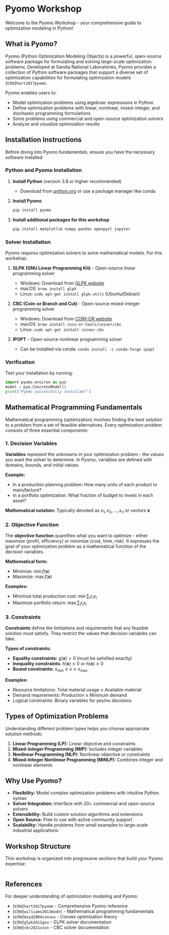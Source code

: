 # Pyomo Workshop

Welcome to the Pyomo Workshop - your comprehensive guide to optimization modeling in Python!

## What is Pyomo?

Pyomo (Python Optimization Modeling Objects) is a powerful, open-source software package for formulating and solving large-scale optimization problems. Developed at Sandia National Laboratories, Pyomo provides a collection of Python software packages that support a diverse set of optimization capabilities for formulating optimization models {cite}`hart2017pyomo`.

Pyomo enables users to:
- Model optimization problems using algebraic expressions in Python
- Define optimization problems with linear, nonlinear, mixed-integer, and stochastic programming formulations
- Solve problems using commercial and open-source optimization solvers
- Analyze and visualize optimization results

## Installation Instructions

Before diving into Pyomo fundamentals, ensure you have the necessary software installed:

### Python and Pyomo Installation

1. **Install Python** (version 3.8 or higher recommended)
   - Download from [python.org](https://python.org) or use a package manager like conda

2. **Install Pyomo**
   ```bash
   pip install pyomo
   ```

3. **Install additional packages for this workshop**
   ```bash
   pip install matplotlib numpy pandas openpyxl jupyter
   ```

### Solver Installation

Pyomo requires optimization solvers to solve mathematical models. For this workshop:

1. **GLPK (GNU Linear Programming Kit)** - Open-source linear programming solver
   - Windows: Download from [GLPK website](https://www.gnu.org/software/glpk/)
   - macOS: `brew install glpk`
   - Linux: `sudo apt-get install glpk-utils` (Ubuntu/Debian)

2. **CBC (Coin-or Branch and Cut)** - Open-source mixed-integer programming solver
   - Windows: Download from [COIN-OR website](https://www.coin-or.org/download/binary/Cbc/)
   - macOS: `brew install coin-or-tools/coinor/cbc`
   - Linux: `sudo apt-get install coinor-cbc`

3. **IPOPT** - Open-source nonlinear programming solver
   - Can be installed via conda: `conda install -c conda-forge ipopt`

### Verification
Test your installation by running:
```python
import pyomo.environ as pyo
model = pyo.ConcreteModel()
print("Pyomo successfully installed!")
```

## Mathematical Programming Fundamentals

Mathematical programming (optimization) involves finding the best solution to a problem from a set of feasible alternatives. Every optimization problem consists of three essential components:

### 1. Decision Variables

**Variables** represent the unknowns in your optimization problem - the values you want the solver to determine. In Pyomo, variables are defined with domains, bounds, and initial values.

**Example:**
- In a production planning problem: How many units of each product to manufacture?
- In a portfolio optimization: What fraction of budget to invest in each asset?

**Mathematical notation:** Typically denoted as $x_1, x_2, \ldots, x_n$ or vectors $\mathbf{x}$

### 2. Objective Function

The **objective function** quantifies what you want to optimize - either maximize (profit, efficiency) or minimize (cost, time, risk). It expresses the goal of your optimization problem as a mathematical function of the decision variables.

**Mathematical form:** 
- Minimize: $\min f(\mathbf{x})$  
- Maximize: $\max f(\mathbf{x})$

**Examples:**
- Minimize total production cost: $\min \sum_{i} c_i x_i$
- Maximize portfolio return: $\max \sum_{i} r_i x_i$

### 3. Constraints

**Constraints** define the limitations and requirements that any feasible solution must satisfy. They restrict the values that decision variables can take.

**Types of constraints:**
- **Equality constraints:** $g(\mathbf{x}) = 0$ (must be satisfied exactly)
- **Inequality constraints:** $h(\mathbf{x}) \leq 0$ or $h(\mathbf{x}) \geq 0$
- **Bound constraints:** $x_{\text{min}} \leq x \leq x_{\text{max}}$

**Examples:**
- Resource limitations: Total material usage ≤ Available material
- Demand requirements: Production ≥ Minimum demand
- Logical constraints: Binary variables for yes/no decisions

## Types of Optimization Problems

Understanding different problem types helps you choose appropriate solution methods:

1. **Linear Programming (LP):** Linear objective and constraints
2. **Mixed-Integer Programming (MIP):** Includes integer variables
3. **Nonlinear Programming (NLP):** Nonlinear objective or constraints
4. **Mixed-Integer Nonlinear Programming (MINLP):** Combines integer and nonlinear elements

## Why Use Pyomo?

- **Flexibility:** Model complex optimization problems with intuitive Python syntax
- **Solver Integration:** Interface with 20+ commercial and open-source solvers
- **Extensibility:** Build custom solution algorithms and extensions
- **Open Source:** Free to use with active community support
- **Scalability:** Handle problems from small examples to large-scale industrial applications

## Workshop Structure

This workshop is organized into progressive sections that build your Pyomo expertise:

```{tableofcontents}
```

## References

For deeper understanding of optimization modeling and Pyomo:

- {cite}`hart2017pyomo` - Comprehensive Pyomo reference
- {cite}`williams2013model` - Mathematical programming fundamentals  
- {cite}`boyd2004convex` - Convex optimization theory
- {cite}`glpk2012gnu` - GLPK solver documentation
- {cite}`cbc2021coin` - CBC solver documentation

